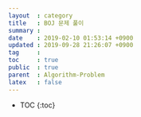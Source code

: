 ```yaml
---
layout  : category
title   : BOJ 문제 풀이
summary : 
date    : 2019-02-10 01:53:14 +0900
updated : 2019-09-28 21:26:07 +0900
tag     : 
toc     : true
public  : true
parent  : Algorithm-Problem
latex   : false
---
```

* TOC
{:toc}

